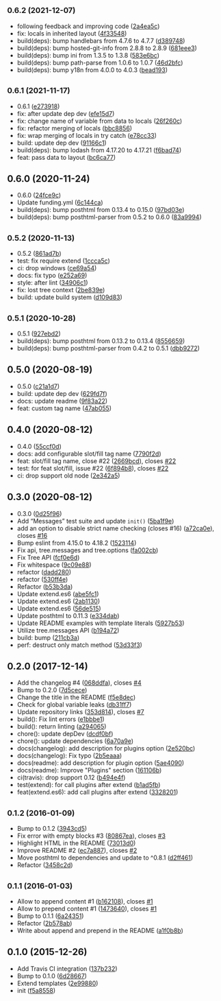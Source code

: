 ## <small>0.6.2 (2021-12-07)</small>

* following feedback and improving code ([2a4ea5c](https://github.com/posthtml/posthtml-extend/commit/2a4ea5c))
* fix: locals in inherited layout ([4f33548](https://github.com/posthtml/posthtml-extend/commit/4f33548))
* build(deps): bump handlebars from 4.7.6 to 4.7.7 ([d389748](https://github.com/posthtml/posthtml-extend/commit/d389748))
* build(deps): bump hosted-git-info from 2.8.8 to 2.8.9 ([681eee3](https://github.com/posthtml/posthtml-extend/commit/681eee3))
* build(deps): bump ini from 1.3.5 to 1.3.8 ([583e6bc](https://github.com/posthtml/posthtml-extend/commit/583e6bc))
* build(deps): bump path-parse from 1.0.6 to 1.0.7 ([46d2bfc](https://github.com/posthtml/posthtml-extend/commit/46d2bfc))
* build(deps): bump y18n from 4.0.0 to 4.0.3 ([bead193](https://github.com/posthtml/posthtml-extend/commit/bead193))



## <small>0.6.1 (2021-11-17)</small>

* 0.6.1 ([e273918](https://github.com/posthtml/posthtml-extend/commit/e273918))
* fix: after update dep dev ([efe15d7](https://github.com/posthtml/posthtml-extend/commit/efe15d7))
* fix: change name of variable from data to locals ([26f260c](https://github.com/posthtml/posthtml-extend/commit/26f260c))
* fix: refactor merging of locals ([bbc8856](https://github.com/posthtml/posthtml-extend/commit/bbc8856))
* fix: wrap merging of locals in try catch ([e78cc33](https://github.com/posthtml/posthtml-extend/commit/e78cc33))
* build: update dep dev ([91166c1](https://github.com/posthtml/posthtml-extend/commit/91166c1))
* build(deps): bump lodash from 4.17.20 to 4.17.21 ([f6bad74](https://github.com/posthtml/posthtml-extend/commit/f6bad74))
* feat: pass data to layout ([bc6ca77](https://github.com/posthtml/posthtml-extend/commit/bc6ca77))



## 0.6.0 (2020-11-24)

* 0.6.0 ([24fce9c](https://github.com/posthtml/posthtml-extend/commit/24fce9c))
* Update funding.yml ([6c144ca](https://github.com/posthtml/posthtml-extend/commit/6c144ca))
* build(deps): bump posthtml from 0.13.4 to 0.15.0 ([97bd03e](https://github.com/posthtml/posthtml-extend/commit/97bd03e))
* build(deps): bump posthtml-parser from 0.5.2 to 0.6.0 ([83a9994](https://github.com/posthtml/posthtml-extend/commit/83a9994))



## <small>0.5.2 (2020-11-13)</small>

* 0.5.2 ([861ad7b](https://github.com/posthtml/posthtml-extend/commit/861ad7b))
* test: fix require extend ([1ccca5c](https://github.com/posthtml/posthtml-extend/commit/1ccca5c))
* ci: drop windows ([ce69a54](https://github.com/posthtml/posthtml-extend/commit/ce69a54))
* docs: fix typo ([e252a69](https://github.com/posthtml/posthtml-extend/commit/e252a69))
* style: after lint ([34906c1](https://github.com/posthtml/posthtml-extend/commit/34906c1))
* fix: lost tree context ([2be839e](https://github.com/posthtml/posthtml-extend/commit/2be839e))
* build: update build system ([d109d83](https://github.com/posthtml/posthtml-extend/commit/d109d83))



## <small>0.5.1 (2020-10-28)</small>

* 0.5.1 ([927ebd2](https://github.com/posthtml/posthtml-extend/commit/927ebd2))
* build(deps): bump posthtml from 0.13.2 to 0.13.4 ([8556659](https://github.com/posthtml/posthtml-extend/commit/8556659))
* build(deps): bump posthtml-parser from 0.4.2 to 0.5.1 ([dbb9272](https://github.com/posthtml/posthtml-extend/commit/dbb9272))



## 0.5.0 (2020-08-19)

* 0.5.0 ([c21a1d7](https://github.com/posthtml/posthtml-extend/commit/c21a1d7))
* build: update dep dev ([629fd7f](https://github.com/posthtml/posthtml-extend/commit/629fd7f))
* docs: update readme ([9f83a22](https://github.com/posthtml/posthtml-extend/commit/9f83a22))
* feat: custom tag name ([47ab055](https://github.com/posthtml/posthtml-extend/commit/47ab055))



## 0.4.0 (2020-08-12)

* 0.4.0 ([55ccf0d](https://github.com/posthtml/posthtml-extend/commit/55ccf0d))
* docs: add configurable slot/fill tag name ([7790f2d](https://github.com/posthtml/posthtml-extend/commit/7790f2d))
* feat: slot/fill tag name, close #22 ([2669bcd](https://github.com/posthtml/posthtml-extend/commit/2669bcd)), closes [#22](https://github.com/posthtml/posthtml-extend/issues/22)
* test: for feat slot/fill, issue #22 ([6f894b8](https://github.com/posthtml/posthtml-extend/commit/6f894b8)), closes [#22](https://github.com/posthtml/posthtml-extend/issues/22)
* ci: drop support old node ([2e342a5](https://github.com/posthtml/posthtml-extend/commit/2e342a5))



## 0.3.0 (2020-08-12)

* 0.3.0 ([0d25f96](https://github.com/posthtml/posthtml-extend/commit/0d25f96))
* Add “Messages” test suite and update `init()` ([5ba1f9e](https://github.com/posthtml/posthtml-extend/commit/5ba1f9e))
* add an option to disable strict name checking (closes #16) ([a72ca0e](https://github.com/posthtml/posthtml-extend/commit/a72ca0e)), closes [#16](https://github.com/posthtml/posthtml-extend/issues/16)
* Bump eslint from 4.15.0 to 4.18.2 ([1523114](https://github.com/posthtml/posthtml-extend/commit/1523114))
* Fix api, tree.messages and tree.options ([fa002cb](https://github.com/posthtml/posthtml-extend/commit/fa002cb))
* Fix Tree API ([fcf0e6d](https://github.com/posthtml/posthtml-extend/commit/fcf0e6d))
* Fix whitespace ([9c09e88](https://github.com/posthtml/posthtml-extend/commit/9c09e88))
* refactor ([dadd280](https://github.com/posthtml/posthtml-extend/commit/dadd280))
* refactor ([530ff4e](https://github.com/posthtml/posthtml-extend/commit/530ff4e))
* Refactor ([b53b3da](https://github.com/posthtml/posthtml-extend/commit/b53b3da))
* Update extend.es6 ([abe5fc1](https://github.com/posthtml/posthtml-extend/commit/abe5fc1))
* Update extend.es6 ([2ab1130](https://github.com/posthtml/posthtml-extend/commit/2ab1130))
* Update extend.es6 ([56de515](https://github.com/posthtml/posthtml-extend/commit/56de515))
* Update posthtml to 0.11.3 ([e334dab](https://github.com/posthtml/posthtml-extend/commit/e334dab))
* Update README examples with template literals ([5927b53](https://github.com/posthtml/posthtml-extend/commit/5927b53))
* Utilize tree.messages API ([b194a72](https://github.com/posthtml/posthtml-extend/commit/b194a72))
* build: bump ([211cb3a](https://github.com/posthtml/posthtml-extend/commit/211cb3a))
* perf: destruct only match method ([53d33f3](https://github.com/posthtml/posthtml-extend/commit/53d33f3))



## 0.2.0 (2017-12-14)

* Add the changelog #4 ([068ddfa](https://github.com/posthtml/posthtml-extend/commit/068ddfa)), closes [#4](https://github.com/posthtml/posthtml-extend/issues/4)
* Bump to 0.2.0 ([7d5cece](https://github.com/posthtml/posthtml-extend/commit/7d5cece))
* Change the title in the README ([f5e8dec](https://github.com/posthtml/posthtml-extend/commit/f5e8dec))
* Check for global variable leaks ([db31ff7](https://github.com/posthtml/posthtml-extend/commit/db31ff7))
* Update repository links ([353d814](https://github.com/posthtml/posthtml-extend/commit/353d814)), closes [#7](https://github.com/posthtml/posthtml-extend/issues/7)
* build(): Fix lint errors ([e1bbbe1](https://github.com/posthtml/posthtml-extend/commit/e1bbbe1))
* build(): return linting ([a294065](https://github.com/posthtml/posthtml-extend/commit/a294065))
* chore(): update depDev ([dcdf0bf](https://github.com/posthtml/posthtml-extend/commit/dcdf0bf))
* chore(): update dependencies ([6a70a9e](https://github.com/posthtml/posthtml-extend/commit/6a70a9e))
* docs(changelog): add description for plugins option ([2e520bc](https://github.com/posthtml/posthtml-extend/commit/2e520bc))
* docs(changelog): Fix typo ([2b5eaaa](https://github.com/posthtml/posthtml-extend/commit/2b5eaaa))
* docs(readme): add description for plugin option ([5ae4090](https://github.com/posthtml/posthtml-extend/commit/5ae4090))
* docs(readme): Improve "Plugins" section ([161106b](https://github.com/posthtml/posthtml-extend/commit/161106b))
* ci(travis): drop support 0.12 ([b494e4f](https://github.com/posthtml/posthtml-extend/commit/b494e4f))
* test(extend): for call plugins after extend ([b1ad5fb](https://github.com/posthtml/posthtml-extend/commit/b1ad5fb))
* feat(extend.es6): add call plugins after extend ([3328201](https://github.com/posthtml/posthtml-extend/commit/3328201))



## <small>0.1.2 (2016-01-09)</small>

* Bump to 0.1.2 ([3943cd5](https://github.com/posthtml/posthtml-extend/commit/3943cd5))
* Fix error with empty blocks #3 ([80867ea](https://github.com/posthtml/posthtml-extend/commit/80867ea)), closes [#3](https://github.com/posthtml/posthtml-extend/issues/3)
* Highlight HTML in the README ([73013d0](https://github.com/posthtml/posthtml-extend/commit/73013d0))
* Improve README #2 ([ec7a887](https://github.com/posthtml/posthtml-extend/commit/ec7a887)), closes [#2](https://github.com/posthtml/posthtml-extend/issues/2)
* Move posthtml to dependencies and update to ^0.8.1 ([d2ff461](https://github.com/posthtml/posthtml-extend/commit/d2ff461))
* Refactor ([3458c2d](https://github.com/posthtml/posthtml-extend/commit/3458c2d))



## <small>0.1.1 (2016-01-03)</small>

* Allow to append content #1 ([b162108](https://github.com/posthtml/posthtml-extend/commit/b162108)), closes [#1](https://github.com/posthtml/posthtml-extend/issues/1)
* Allow to prepend content #1 ([1473640](https://github.com/posthtml/posthtml-extend/commit/1473640)), closes [#1](https://github.com/posthtml/posthtml-extend/issues/1)
* Bump to 0.1.1 ([6a24351](https://github.com/posthtml/posthtml-extend/commit/6a24351))
* Refactor ([2b578ab](https://github.com/posthtml/posthtml-extend/commit/2b578ab))
* Write about append and prepend in the README ([a1f0b8b](https://github.com/posthtml/posthtml-extend/commit/a1f0b8b))



## 0.1.0 (2015-12-26)

* Add Travis CI integration ([137b232](https://github.com/posthtml/posthtml-extend/commit/137b232))
* Bump to 0.1.0 ([6d28667](https://github.com/posthtml/posthtml-extend/commit/6d28667))
* Extend templates ([2e99880](https://github.com/posthtml/posthtml-extend/commit/2e99880))
* init ([f5a8558](https://github.com/posthtml/posthtml-extend/commit/f5a8558))



